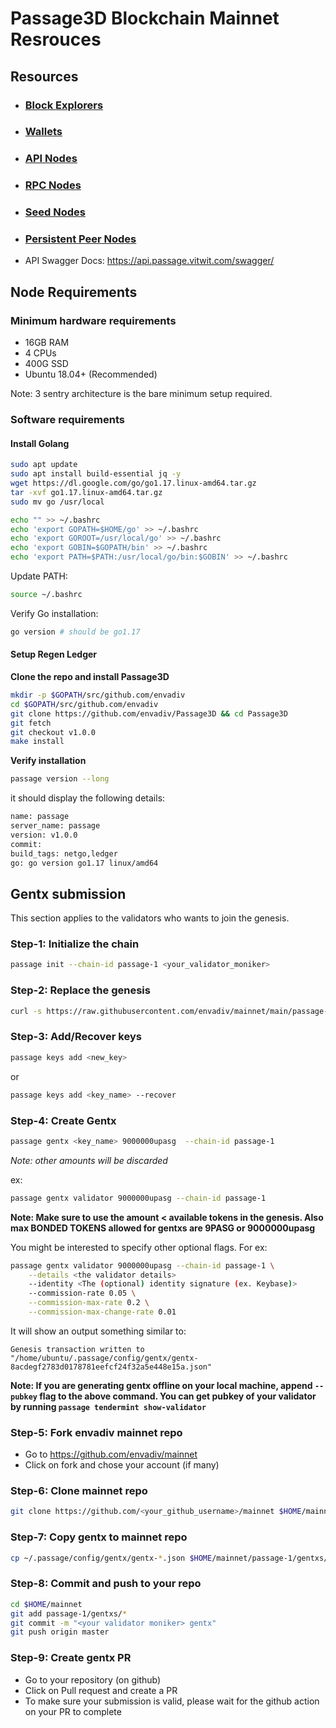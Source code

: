 # Passage3D Blockchain Mainnet Resrouces

## Resources

- ### [Block Explorers](./explorer-urls.txt)
- ### [Wallets](./wallets.txt)
- ### [API Nodes](./api-nodes.txt)
- ### [RPC Nodes](./rpc-nodes.txt)
- ### [Seed Nodes](./seed-nodes.txt)
- ### [Persistent Peer Nodes](./peer-nodes.txt)
- API Swagger Docs: https://api.passage.vitwit.com/swagger/

## Node Requirements

### Minimum hardware requirements
- 16GB RAM
- 4 CPUs
- 400G SSD
- Ubuntu 18.04+ (Recommended)

Note: 3 sentry architecture is the bare minimum setup required.

### Software requirements

#### Install Golang

```sh
sudo apt update
sudo apt install build-essential jq -y
wget https://dl.google.com/go/go1.17.linux-amd64.tar.gz
tar -xvf go1.17.linux-amd64.tar.gz
sudo mv go /usr/local
```

```sh
echo "" >> ~/.bashrc
echo 'export GOPATH=$HOME/go' >> ~/.bashrc
echo 'export GOROOT=/usr/local/go' >> ~/.bashrc
echo 'export GOBIN=$GOPATH/bin' >> ~/.bashrc
echo 'export PATH=$PATH:/usr/local/go/bin:$GOBIN' >> ~/.bashrc
```

Update PATH:
```sh
source ~/.bashrc
```

Verify Go installation:

```sh
go version # should be go1.17
```

#### Setup Regen Ledger

**Clone the repo and install Passage3D**
```sh
mkdir -p $GOPATH/src/github.com/envadiv
cd $GOPATH/src/github.com/envadiv
git clone https://github.com/envadiv/Passage3D && cd Passage3D
git fetch
git checkout v1.0.0
make install
```

**Verify installation**
```sh
passage version --long
```

it should display the following details:
```sh
name: passage
server_name: passage
version: v1.0.0
commit: 
build_tags: netgo,ledger
go: go version go1.17 linux/amd64
```

## Gentx submission
This section applies to the validators who wants to join the genesis.

### Step-1: Initialize the chain
```sh
passage init --chain-id passage-1 <your_validator_moniker>
```

### Step-2: Replace the genesis
```sh
curl -s https://raw.githubusercontent.com/envadiv/mainnet/main/passage-1/genesis-prelaunch.json > $HOME/.passage/config/genesis.json
```
### Step-3: Add/Recover keys
```sh
passage keys add <new_key>
```

or

```sh
passage keys add <key_name> --recover
```

### Step-4: Create Gentx
```sh
passage gentx <key_name> 9000000upasg  --chain-id passage-1
```

_Note: other amounts will be discarded_

ex:
```sh
passage gentx validator 9000000upasg --chain-id passage-1
```

**Note: Make sure to use the amount < available tokens in the genesis. Also max BONDED TOKENS allowed for gentxs are 9PASG or 9000000upasg**

You might be interested to specify other optional flags. For ex:

```sh
passage gentx validator 9000000upasg --chain-id passage-1 \
    --details <the validator details>
    --identity <The (optional) identity signature (ex. Keybase)>
    --commission-rate 0.05 \
    --commission-max-rate 0.2 \
    --commission-max-change-rate 0.01
```

It will show an output something similar to:
```
Genesis transaction written to "/home/ubuntu/.passage/config/gentx/gentx-8acdegf2783d0178781eefcf24f32a5e448e15a.json"
```

**Note: If you are generating gentx offline on your local machine, append `--pubkey` flag to the above command. You can get pubkey of your validator by running `passage tendermint show-validator`**

### Step-5: Fork envadiv mainnet repo
- Go to https://github.com/envadiv/mainnet
- Click on fork and chose your account (if many)

### Step-6: Clone mainnet repo
```sh
git clone https://github.com/<your_github_username>/mainnet $HOME/mainnet
```

### Step-7: Copy gentx to mainnet repo
```sh
cp ~/.passage/config/gentx/gentx-*.json $HOME/mainnet/passage-1/gentxs/
```

### Step-8: Commit and push to your repo
```sh
cd $HOME/mainnet
git add passage-1/gentxs/*
git commit -m "<your validator moniker> gentx"
git push origin master
```

### Step-9: Create gentx PR
- Go to your repository (on github)
- Click on Pull request and create a PR
- To make sure your submission is valid, please wait for the github action on your PR to complete

